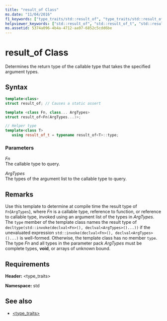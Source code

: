 ```yaml
---
title: "result_of Class"
ms.date: "11/04/2016"
f1_keywords: ["type_traits/std::result_of", "type_traits/std::result_of_t", "type_traits/std::result_of::type"]
helpviewer_keywords: ["std::result_of", "std::result_of_t", "std::result_of::type"]
ms.assetid: 5374a096-4b4a-4712-aa97-6852c5cdd6be
---
```

# result_of Class

Determines the return type of the callable type that takes the specified argument types.

## Syntax

```cpp
template<class>
struct result_of; // Causes a static assert

template <class Fn, class... ArgTypes>
struct result_of<Fn(ArgTypes...)>;

// Helper type
template<class T>
   using result_of_t = typename result_of<T>::type;
```

### Parameters

*Fn*<br/>
The callable type to query.

*ArgTypes*<br/>
The types of the argument list to the callable type to query.

## Remarks

Use this template to determine at compile time the result type of `Fn`(`ArgTypes`), where *Fn* is a callable type, reference to function, or reference to callable type, invoked using an argument list of the types in *ArgTypes*. The `type` member of the template class names the result type of `decltype(std::invoke(declval<Fn>(), declval<ArgTypes>()...))` if the unevaluated expression `std::invoke(declval<Fn>(), declval<ArgTypes>()...)` is well-formed. Otherwise, the template class has no member `type`. The type *Fn* and all types in the parameter pack *ArgTypes* must be complete types, **void**, or arrays of unknown bound.

## Requirements

**Header:** \<type_traits>

**Namespace:** std

## See also

- [<type_traits>](../standard-library/type-traits.md)
